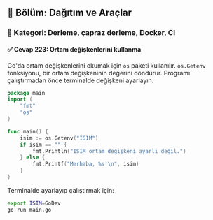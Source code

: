 ## 📘 Bölüm: Dağıtım ve Araçlar  
### 🔹 Kategori: Derleme, çapraz derleme, Docker, CI  
#### ✅ Cevap 223: Ortam değişkenlerini kullanma

Go'da ortam değişkenlerini okumak için `os` paketi kullanılır. `os.Getenv` fonksiyonu, bir ortam değişkeninin değerini döndürür. Programı çalıştırmadan önce terminalde değişkeni ayarlayın.

```go
package main
import (
    "fmt"
    "os"
)

func main() {
    isim := os.Getenv("ISIM")
    if isim == "" {
        fmt.Println("ISIM ortam değişkeni ayarlı değil.")
    } else {
        fmt.Printf("Merhaba, %s!\n", isim)
    }
}
```

Terminalde ayarlayıp çalıştırmak için:

```bash
export ISIM=GoDev
go run main.go
```
